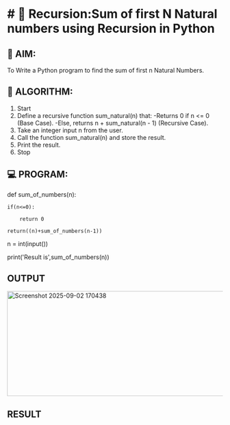 # # 🔁 Recursion:Sum of first N Natural numbers using Recursion in Python

## 🎯 AIM:
To Write a Python program to find the sum of first n Natural Numbers.

## 🧠 ALGORITHM:
1. Start
2. Define a recursive function sum_natural(n) that:
   -Returns 0 if n <= 0 (Base Case).
   -Else, returns n + sum_natural(n - 1) (Recursive Case).
3. Take an integer input n from the user.
4. Call the function sum_natural(n) and store the result.
5. Print the result.
6. Stop

## 💻 PROGRAM:
def sum_of_numbers(n):

    if(n<=0):
    
        return 0

    return((n)+sum_of_numbers(n-1))

n = int(input())

print('Result is',sum_of_numbers(n))

## OUTPUT
<img width="569" height="245" alt="Screenshot 2025-09-02 170438" src="https://github.com/user-attachments/assets/001fa157-580a-46a5-ac0a-f6a8f4da6b60" />

## RESULT
